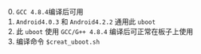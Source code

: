 0. `GCC 4.8.4`编译后可用
1. `Android4.0.3` 和 `Android4.2.2` 通用此 `uboot`
2. 此 `uboot` 使用 `GCC/G++ 4.8.4` 编译后可正常在板子上使用
3. 编译命令 `$creat_uboot.sh`
